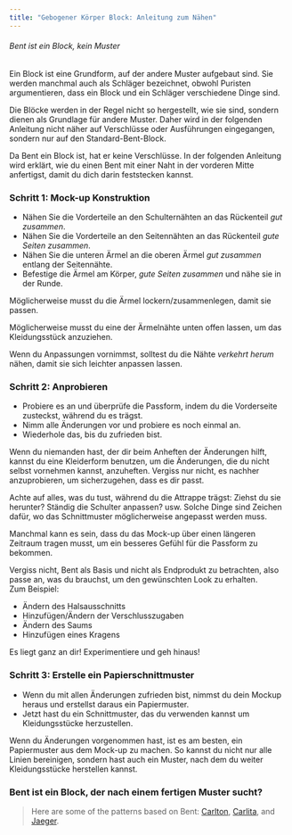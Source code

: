 ```yaml
---
title: "Gebogener Körper Block: Anleitung zum Nähen"
---
```


<Note>

###### Bent ist ein Block, kein Muster

Ein Block ist eine Grundform, auf der andere Muster aufgebaut sind.
Sie werden manchmal auch als Schläger bezeichnet, obwohl Puristen argumentieren, dass ein Block und ein Schläger verschiedene Dinge sind.

Die Blöcke werden in der Regel nicht so hergestellt, wie sie sind, sondern dienen als Grundlage für andere Muster. Daher wird in der folgenden Anleitung nicht näher auf Verschlüsse oder Ausführungen eingegangen, sondern nur auf den Standard-Bent-Block.

</Note>

<Warning>

Da Bent ein Block ist, hat er keine Verschlüsse. In der folgenden Anleitung wird erklärt, wie du einen Bent mit einer Naht in der vorderen Mitte anfertigst, damit du dich darin feststecken kannst.

</Warning>

### Schritt 1: Mock-up Konstruktion

- Nähen Sie die Vorderteile an den Schulternähten an das Rückenteil _gut zusammen_.
- Nähen Sie die Vorderteile an den Seitennähten an das Rückenteil _gute Seiten zusammen_.
- Nähen Sie die unteren Ärmel an die oberen Ärmel _gut zusammen_ entlang der Seitennähte.
- Befestige die Ärmel am Körper, _gute Seiten zusammen_ und nähe sie in der Runde.

<Note>

Möglicherweise musst du die Ärmel lockern/zusammenlegen, damit sie passen.

Möglicherweise musst du eine der Ärmelnähte unten offen lassen, um das Kleidungsstück anzuziehen.

</Note>
<Tip>

Wenn du Anpassungen vornimmst, solltest du die Nähte _verkehrt herum_ nähen, damit sie sich leichter anpassen lassen.

</Tip>

### Schritt 2: Anprobieren

- Probiere es an und überprüfe die Passform, indem du die Vorderseite zusteckst, während du es trägst.
- Nimm alle Änderungen vor und probiere es noch einmal an.
- Wiederhole das, bis du zufrieden bist.

<Tip>

Wenn du niemanden hast, der dir beim Anheften der Änderungen hilft, kannst du eine Kleiderform benutzen, um die Änderungen, die du nicht selbst vornehmen kannst, anzuheften. Vergiss nur nicht, es nachher anzuprobieren, um sicherzugehen, dass es dir passt.

Achte auf alles, was du tust, während du die Attrappe trägst: Ziehst du sie herunter? Ständig die Schulter anpassen? usw. Solche Dinge sind Zeichen dafür, wo das Schnittmuster möglicherweise angepasst werden muss.

Manchmal kann es sein, dass du das Mock-up über einen längeren Zeitraum tragen musst, um ein besseres Gefühl für die Passform zu bekommen.

</Tip>
<Note>

Vergiss nicht, Bent als Basis und nicht als Endprodukt zu betrachten, also passe an, was du brauchst, um den gewünschten Look zu erhalten.  
Zum Beispiel:

- Ändern des Halsausschnitts
- Hinzufügen/Ändern der Verschlusszugaben
- Ändern des Saums
- Hinzufügen eines Kragens

Es liegt ganz an dir! Experimentiere und geh hinaus!

</Note>

### Schritt 3: Erstelle ein Papierschnittmuster

- Wenn du mit allen Änderungen zufrieden bist, nimmst du dein Mockup heraus und erstellst daraus ein Papiermuster.
- Jetzt hast du ein Schnittmuster, das du verwenden kannst um Kleidungsstücke herzustellen.

<Note>

Wenn du Änderungen vorgenommen hast, ist es am besten, ein Papiermuster aus dem Mock-up zu machen. So kannst du nicht nur alle Linien bereinigen, sondern hast auch ein Muster, nach dem du weiter Kleidungsstücke herstellen kannst.

</Note>

### Bent ist ein Block, der nach einem fertigen Muster sucht?

> Here are some of the patterns based on Bent: [Carlton](/designs/carlton), [Carlita](/designs/carlita), and [Jaeger](/designs/jaeger).
